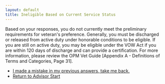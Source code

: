 ```yaml
---
layout: default
title: Ineligible Based on Current Service Status
---
```


Based on your responses, you do not currently meet the preliminary requirements for veteran's preference. Generally, you must be discharged or released from active duty under honorable conditions to be eligible. If you are still on active duty, you may be eligible under the VOW Act if you are within 120 days of discharge and can provide a certification. <!-- TODO: Add link to VOW Act info or back to VOW questions if applicable --> For more information, please review the OPM Vet Guide [Appendix A - Definitions of Terms and Categories, Page 31].

*   [I made a mistake in my previous answers, take me back.](./ownservice_intro.md)
*   [Return to Advisor Start](./start.md)
